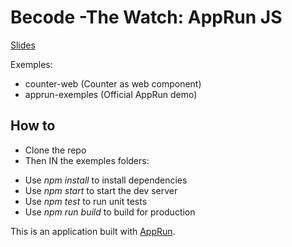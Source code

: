 # Becode -The Watch: AppRun JS

[Slides](https://docs.google.com/presentation/d/1nRNySu_nfsEyJSeXKDuZbq_dhUUaxmtO6ekgTHbY3jE/edit?usp=sharing)

Exemples:
* counter-web (Counter as web component)
* apprun-exemples (Official AppRun demo)

## How to

- Clone the repo
- Then IN the exemples folders:

* Use _npm install_ to install dependencies
* Use _npm start_ to start the dev server
* Use _npm test_ to run unit tests
* Use _npm run build_ to build for production

This is an application built with [AppRun](https://github.com/yysun/apprun).
